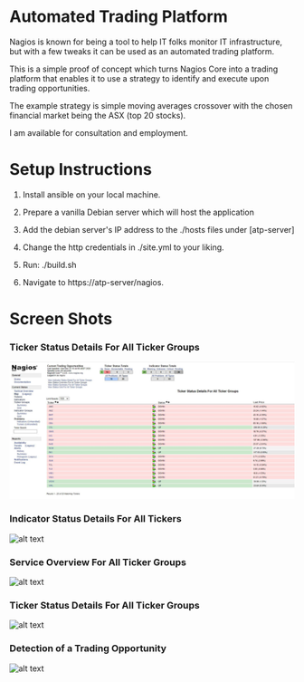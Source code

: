 # Automated Trading Platform

Nagios is known for being a tool to help IT folks monitor IT infrastructure, but with a few tweaks it can be used as an automated trading platform.

This is a simple proof of concept which turns Nagios Core into a trading platform that enables it to use a strategy to identify and execute upon trading opportunities.

The example strategy is simple moving averages crossover with the chosen financial market being the ASX (top 20 stocks).

I am available for consultation and employment. 

# Setup Instructions

1. Install ansible on your local machine.

2. Prepare a vanilla Debian server which will host the application

3. Add the debian server's IP address to the ./hosts files under [atp-server]

4. Change the http credentials in ./site.yml to your liking.

5. Run: ./build.sh

6. Navigate to https://atp-server/nagios.

# Screen Shots

### Ticker Status Details For All Ticker Groups

![alt text](https://github.com/danielneil/AutomatedTradingPlatform/blob/main/screenshots/ticker-status.JPG?raw=true)

### Indicator Status Details For All Tickers

![alt text](https://github.com/[username]/[reponame]/blob/[branch]/image.jpg?raw=true)

### Service Overview For All Ticker Groups

![alt text](https://github.com/[username]/[reponame]/blob/[branch]/image.jpg?raw=true)

### Ticker Status Details For All Ticker Groups

![alt text](https://github.com/[username]/[reponame]/blob/[branch]/image.jpg?raw=true)

### Detection of a Trading Opportunity 

![alt text](https://github.com/[username]/[reponame]/blob/[branch]/image.jpg?raw=true)
